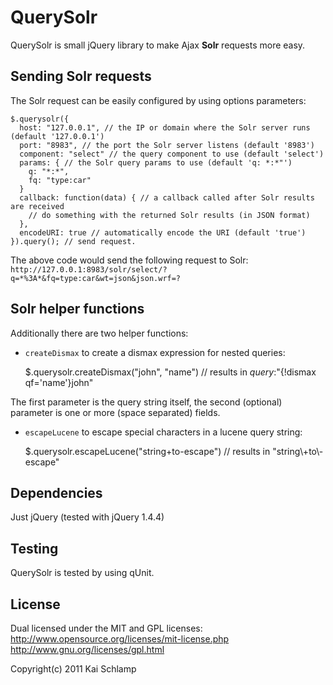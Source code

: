 # QuerySolr

QuerySolr is small jQuery library to make Ajax **Solr** requests more easy.

## Sending Solr requests

The Solr request can be easily configured by using options parameters:

    $.querysolr({
      host: "127.0.0.1", // the IP or domain where the Solr server runs (default '127.0.0.1')
      port: "8983", // the port the Solr server listens (default '8983')
      component: "select" // the query component to use (default 'select')
      params: { // the Solr query params to use (default 'q: *:*"')
        q: "*:*",
        fq: "type:car"
      }
      callback: function(data) { // a callback called after Solr results are received
        // do something with the returned Solr results (in JSON format)
      },
      encodeURI: true // automatically encode the URI (default 'true')
    }).query(); // send request.

The above code would send the following request to Solr:
`http://127.0.0.1:8983/solr/select/?q=*%3A*&fq=type:car&wt=json&json.wrf=?`

## Solr helper functions

Additionally there are two helper functions:

* `createDismax` to create a dismax expression for nested queries:

   $.querysolr.createDismax("john", "name") // results in _query_:"{!dismax qf='name'}john"

The first parameter is the query string itself, the second (optional) parameter is one or more (space separated) fields.

* `escapeLucene` to escape special characters in a lucene query string:

    $.querysolr.escapeLucene("string+to-escape") // results in "string\\+to\\-escape"

## Dependencies

Just jQuery (tested with jQuery 1.4.4)

## Testing

QuerySolr is tested by using qUnit.

## License

Dual licensed under the MIT and GPL licenses:
http://www.opensource.org/licenses/mit-license.php
http://www.gnu.org/licenses/gpl.html

Copyright(c) 2011 Kai Schlamp
